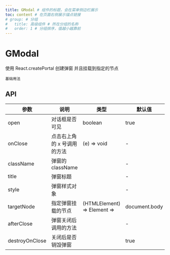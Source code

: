 ```yaml
---
title: GModal # 组件的标题，会在菜单侧边栏展示
toc: content # 在页面右侧展示锚点链接
# group: # 分组
#   title: 高级组件 # 所在分组的名称
#   order: 1 # 分组排序，值越小越靠前
---
```


# GModal

使用 React.createPortal 创建弹窗 并且挂载到指定的节点

<code src="./demo/base/index" description="基础使用">基础用法</code>

## API

| 参数           | 说明                        | 类型                        | 默认值        |
| -------------- | --------------------------- | --------------------------- | ------------- |
| open           | 对话框是否可见              | boolean                     | true          |
| onClose        | 点击右上角的 x 号调用的方法 | (e) => void                 | -             |
| className      | 弹窗的 className            |                             | -             |
| title          | 弹窗标题                    |                             | -             |
| style          | 弹窗样式对象                |                             | -             |
| targetNode     | 指定弹窗挂载的节点          | (HTMLElement) => Element => | document.body |
| afterClose     | 弹窗关闭后调用的方法        |                             | -             |
| destroyOnClose | 关闭后是否销毁弹窗          |                             | true          |
